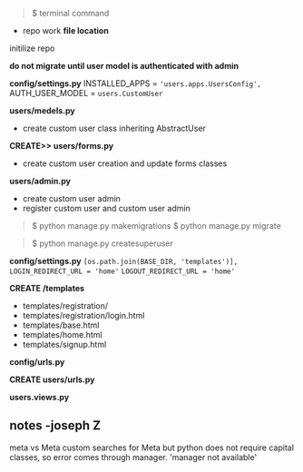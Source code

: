 > $ terminal command
- repo work
**file location**



initilize repo

**do not migrate until user model is authenticated with admin**

**config/settings.py**
INSTALLED_APPS = ```'users.apps.UsersConfig',```
AUTH_USER_MODEL = ```users.CustomUser```

**users/medels.py**
- create custom user class inheriting AbstractUser

**CREATE>> users/forms.py**
- create custom user creation and update forms classes

**users/admin.py**
- create custom user admin 
- register custom user and custom user admin

> $ python manage.py makemigrations
> $ python manage.py migrate

> $ python manage.py createsuperuser

**config/settings.py**
```[os.path.join(BASE_DIR, 'templates')],```
```LOGIN_REDIRECT_URL = 'home'```
```LOGOUT_REDIRECT_URL = 'home'```

**CREATE /templates**
- templates/registration/
- templates/registration/login.html
- templates/base.html
- templates/home.html
- templates/signup.html

**config/urls.py**

**CREATE users/urls.py**

**users.views.py**


## notes -joseph Z
meta vs Meta
custom searches for Meta but python does not require capital classes, so error comes through manager. 'manager not available'